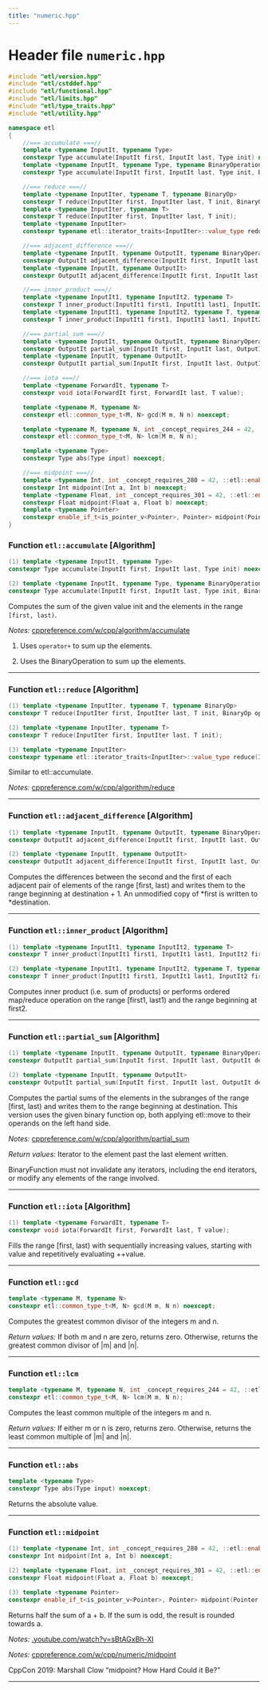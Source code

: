 ```yaml
---
title: "numeric.hpp"
---
```


# Header file `numeric.hpp`

``` cpp
#include "etl/version.hpp"
#include "etl/cstddef.hpp"
#include "etl/functional.hpp"
#include "etl/limits.hpp"
#include "etl/type_traits.hpp"
#include "etl/utility.hpp"

namespace etl
{
    //=== accumulate ===//
    template <typename InputIt, typename Type>
    constexpr Type accumulate(InputIt first, InputIt last, Type init) noexcept;
    template <typename InputIt, typename Type, typename BinaryOperation>
    constexpr Type accumulate(InputIt first, InputIt last, Type init, BinaryOperation op) noexcept;

    //=== reduce ===//
    template <typename InputIter, typename T, typename BinaryOp>
    constexpr T reduce(InputIter first, InputIter last, T init, BinaryOp op);
    template <typename InputIter, typename T>
    constexpr T reduce(InputIter first, InputIter last, T init);
    template <typename InputIter>
    constexpr typename etl::iterator_traits<InputIter>::value_type reduce(InputIter first, InputIter last);

    //=== adjacent_difference ===//
    template <typename InputIt, typename OutputIt, typename BinaryOperation>
    constexpr OutputIt adjacent_difference(InputIt first, InputIt last, OutputIt destination, BinaryOperation op);
    template <typename InputIt, typename OutputIt>
    constexpr OutputIt adjacent_difference(InputIt first, InputIt last, OutputIt destination);

    //=== inner_product ===//
    template <typename InputIt1, typename InputIt2, typename T>
    constexpr T inner_product(InputIt1 first1, InputIt1 last1, InputIt2 first2, T init);
    template <typename InputIt1, typename InputIt2, typename T, typename BinaryOperation1, typename BinaryOperation2>
    constexpr T inner_product(InputIt1 first1, InputIt1 last1, InputIt2 first2, T init, BinaryOperation1 op1, BinaryOperation2 op2);

    //=== partial_sum ===//
    template <typename InputIt, typename OutputIt, typename BinaryOperation>
    constexpr OutputIt partial_sum(InputIt first, InputIt last, OutputIt destination, BinaryOperation op);
    template <typename InputIt, typename OutputIt>
    constexpr OutputIt partial_sum(InputIt first, InputIt last, OutputIt destination);

    //=== iota ===//
    template <typename ForwardIt, typename T>
    constexpr void iota(ForwardIt first, ForwardIt last, T value);

    template <typename M, typename N>
    constexpr etl::common_type_t<M, N> gcd(M m, N n) noexcept;

    template <typename M, typename N, int _concept_requires_244 = 42, ::etl::enable_if_t<(_concept_requires_244 == 43) || ((is_integral_v<M> && !is_same_v<M, bool> && is_integral_v<N> && !is_same_v<N, bool>)), int> = 0>
    constexpr etl::common_type_t<M, N> lcm(M m, N n);

    template <typename Type>
    constexpr Type abs(Type input) noexcept;

    //=== midpoint ===//
    template <typename Int, int _concept_requires_280 = 42, ::etl::enable_if_t<(_concept_requires_280 == 43) || ((is_integral_v<Int> && !is_same_v<Int, bool>)), int> = 0>
    constexpr Int midpoint(Int a, Int b) noexcept;
    template <typename Float, int _concept_requires_301 = 42, ::etl::enable_if_t<(_concept_requires_301 == 43) || (is_floating_point_v<Float>), int> = 0>
    constexpr Float midpoint(Float a, Float b) noexcept;
    template <typename Pointer>
    constexpr enable_if_t<is_pointer_v<Pointer>, Pointer> midpoint(Pointer a, Pointer b) noexcept;
}
```

### Function `etl::accumulate` \[Algorithm\]

``` cpp
(1) template <typename InputIt, typename Type>
constexpr Type accumulate(InputIt first, InputIt last, Type init) noexcept;

(2) template <typename InputIt, typename Type, typename BinaryOperation>
constexpr Type accumulate(InputIt first, InputIt last, Type init, BinaryOperation op) noexcept;
```

Computes the sum of the given value init and the elements in the range `[first, last)`.

*Notes:* [cppreference.com/w/cpp/algorithm/accumulate](https://en.cppreference.com/w/cpp/algorithm/accumulate)

1.  Uses `operator+` to sum up the elements.

2.  Uses the BinaryOperation to sum up the elements.

-----

### Function `etl::reduce` \[Algorithm\]

``` cpp
(1) template <typename InputIter, typename T, typename BinaryOp>
constexpr T reduce(InputIter first, InputIter last, T init, BinaryOp op);

(2) template <typename InputIter, typename T>
constexpr T reduce(InputIter first, InputIter last, T init);

(3) template <typename InputIter>
constexpr typename etl::iterator_traits<InputIter>::value_type reduce(InputIter first, InputIter last);
```

Similar to etl::accumulate.

*Notes:* [cppreference.com/w/cpp/algorithm/reduce](https://en.cppreference.com/w/cpp/algorithm/reduce)

-----

### Function `etl::adjacent_difference` \[Algorithm\]

``` cpp
(1) template <typename InputIt, typename OutputIt, typename BinaryOperation>
constexpr OutputIt adjacent_difference(InputIt first, InputIt last, OutputIt destination, BinaryOperation op);

(2) template <typename InputIt, typename OutputIt>
constexpr OutputIt adjacent_difference(InputIt first, InputIt last, OutputIt destination);
```

Computes the differences between the second and the first of each adjacent pair of elements of the range \[first, last) and writes them to the range beginning at destination + 1. An unmodified copy of \*first is written to \*destination.

-----

### Function `etl::inner_product` \[Algorithm\]

``` cpp
(1) template <typename InputIt1, typename InputIt2, typename T>
constexpr T inner_product(InputIt1 first1, InputIt1 last1, InputIt2 first2, T init);

(2) template <typename InputIt1, typename InputIt2, typename T, typename BinaryOperation1, typename BinaryOperation2>
constexpr T inner_product(InputIt1 first1, InputIt1 last1, InputIt2 first2, T init, BinaryOperation1 op1, BinaryOperation2 op2);
```

Computes inner product (i.e. sum of products) or performs ordered map/reduce operation on the range \[first1, last1) and the range beginning at first2.

-----

### Function `etl::partial_sum` \[Algorithm\]

``` cpp
(1) template <typename InputIt, typename OutputIt, typename BinaryOperation>
constexpr OutputIt partial_sum(InputIt first, InputIt last, OutputIt destination, BinaryOperation op);

(2) template <typename InputIt, typename OutputIt>
constexpr OutputIt partial_sum(InputIt first, InputIt last, OutputIt destination);
```

Computes the partial sums of the elements in the subranges of the range \[first, last) and writes them to the range beginning at destination. This version uses the given binary function op, both applying etl::move to their operands on the left hand side.

*Notes:* [cppreference.com/w/cpp/algorithm/partial\_sum](https://en.cppreference.com/w/cpp/algorithm/partial_sum)

*Return values:* Iterator to the element past the last element written.

BinaryFunction must not invalidate any iterators, including the end iterators, or modify any elements of the range involved.

-----

### Function `etl::iota` \[Algorithm\]

``` cpp
(1) template <typename ForwardIt, typename T>
constexpr void iota(ForwardIt first, ForwardIt last, T value);
```

Fills the range \[first, last) with sequentially increasing values, starting with value and repetitively evaluating ++value.

-----

### Function `etl::gcd`

``` cpp
template <typename M, typename N>
constexpr etl::common_type_t<M, N> gcd(M m, N n) noexcept;
```

Computes the greatest common divisor of the integers m and n.

*Return values:* If both m and n are zero, returns zero. Otherwise, returns the greatest common divisor of |m| and |n|.

-----

### Function `etl::lcm`

``` cpp
template <typename M, typename N, int _concept_requires_244 = 42, ::etl::enable_if_t<(_concept_requires_244 == 43) || ((is_integral_v<M> && !is_same_v<M, bool> && is_integral_v<N> && !is_same_v<N, bool>)), int> = 0>
constexpr etl::common_type_t<M, N> lcm(M m, N n);
```

Computes the least common multiple of the integers m and n.

*Return values:* If either m or n is zero, returns zero. Otherwise, returns the least common multiple of |m| and |n|.

-----

### Function `etl::abs`

``` cpp
template <typename Type>
constexpr Type abs(Type input) noexcept;
```

Returns the absolute value.

-----

### Function `etl::midpoint`

``` cpp
(1) template <typename Int, int _concept_requires_280 = 42, ::etl::enable_if_t<(_concept_requires_280 == 43) || ((is_integral_v<Int> && !is_same_v<Int, bool>)), int> = 0>
constexpr Int midpoint(Int a, Int b) noexcept;

(2) template <typename Float, int _concept_requires_301 = 42, ::etl::enable_if_t<(_concept_requires_301 == 43) || (is_floating_point_v<Float>), int> = 0>
constexpr Float midpoint(Float a, Float b) noexcept;

(3) template <typename Pointer>
constexpr enable_if_t<is_pointer_v<Pointer>, Pointer> midpoint(Pointer a, Pointer b) noexcept;
```

Returns half the sum of a + b. If the sum is odd, the result is rounded towards a.

*Notes:* [.youtube.com/watch?v=sBtAGxBh-XI](https://www.youtube.com/watch?v=sBtAGxBh-XI)

*Notes:* [cppreference.com/w/cpp/numeric/midpoint](https://en.cppreference.com/w/cpp/numeric/midpoint)

CppCon 2019: Marshall Clow “midpoint? How Hard Could it Be?”

-----
